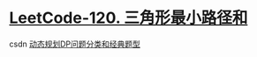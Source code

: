 # [LeetCode-120. 三角形最小路径和](https://leetcode.cn/problems/triangle/)

csdn [动态规划DP问题分类和经典题型](https://blog.csdn.net/qq_42945742/article/details/100038020)

